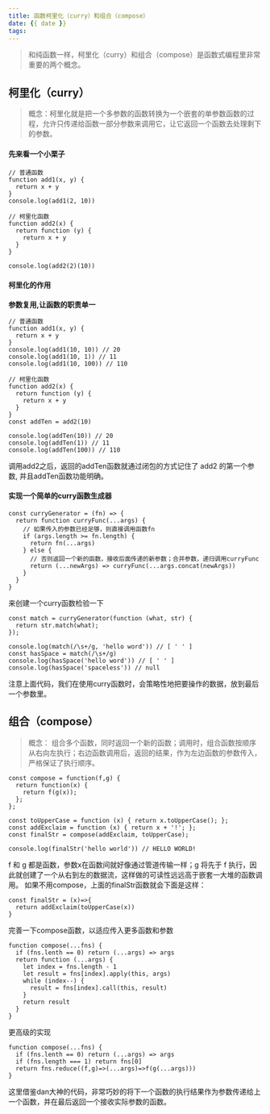 ```yaml
---
title: 函数柯里化（curry）和组合（compose）
date: {{ date }}
tags:
---
```


> 和纯函数一样，柯里化（curry）和组合（compose）是函数式编程里非常重要的两个概念。
<!-- more -->

## 柯里化（curry）

> 概念：柯里化就是把一个多参数的函数转换为一个嵌套的单参数函数的过程，允许只传递给函数一部分参数来调用它，让它返回一个函数去处理剩下的参数。

#### 先来看一个小栗子
```
// 普通函数
function add1(x, y) {
  return x + y
}
console.log(add1(2, 10))

// 柯里化函数
function add2(x) {
  return function (y) {
    return x + y
  }
}

console.log(add2(2)(10))
```

#### 柯里化的作用

**参数复用,让函数的职责单一**
```
// 普通函数
function add1(x, y) {
  return x + y
}
console.log(add1(10, 10)) // 20
console.log(add1(10, 1)) // 11
console.log(add1(10, 100)) // 110

// 柯里化函数
function add2(x) {
  return function (y) {
    return x + y
  }
}
const addTen = add2(10)

console.log(addTen(10)) // 20
console.log(addTen(1)) // 11
console.log(addTen(100)) // 110
```
调用add2之后，返回的addTen函数就通过闭包的方式记住了 add2 的第一个参数, 并且addTen函数功能明确。


#### 实现一个简单的curry函数生成器

```
const curryGenerator = (fn) => {
  return function curryFunc(...args) {
    // 如果传入的参数已经足够，则直接调用函数fn
    if (args.length >= fn.length) {
      return fn(...args)
    } else {
      // 否则返回一个新的函数，接收后面传递的新参数；合并参数，递归调用curryFunc
      return (...newArgs) => curryFunc(...args.concat(newArgs))
    }
  }
}
```

来创建一个curry函数检验一下
```
const match = curryGenerator(function (what, str) {
  return str.match(what);
});

console.log(match(/\s+/g, 'hello word')) // [ ' ' ]
const hasSpace = match(/\s+/g)
console.log(hasSpace('hello word')) // [ ' ' ]
console.log(hasSpace('spaceless')) // null
```

注意上面代码，我们在使用curry函数时，会策略性地把要操作的数据，放到最后一个参数里。

## 组合（compose）

> 概念： 组合多个函数，同时返回一个新的函数；调用时，组合函数按顺序从右向左执行；右边函数调用后，返回的结果，作为左边函数的参数传入，严格保证了执行顺序。

```
const compose = function(f,g) {
  return function(x) {
    return f(g(x));
  };
};

const toUpperCase = function (x) { return x.toUpperCase(); };
const addExclaim = function (x) { return x + '!'; };
const finalStr = compose(addExclaim, toUpperCase);

console.log(finalStr('hello world')) // HELLO WORLD!
```

f 和 g 都是函数，参数x在函数间就好像通过管道传输一样；g 将先于 f 执行，因此就创建了一个从右到左的数据流，这样做的可读性远远高于嵌套一大堆的函数调用。
如果不用compose，上面的finalStr函数就会下面是这样：

```
const finalStr = (x)=>{
  return addExclaim(toUpperCase(x))
}
```
完善一下compose函数，以适应传入更多函数和参数

```
function compose(...fns) {
  if (fns.lenth == 0) return (...args) => args
  return function (...args) {
    let index = fns.length - 1
    let result = fns[index].apply(this, args)
    while (index--) {
      result = fns[index].call(this, result)
    }
    return result
  }
}
```
更高级的实现
```
function compose(...fns) {
  if (fns.lenth == 0) return (...args) => args
  if (fns.length === 1) return fns[0]
  return fns.reduce((f,g)=>(...args)=>f(g(...args)))
}
```
这里借鉴dan大神的代码，非常巧妙的将下一个函数的执行结果作为参数传递给上一个函数，并在最后返回一个接收实际参数的函数。
